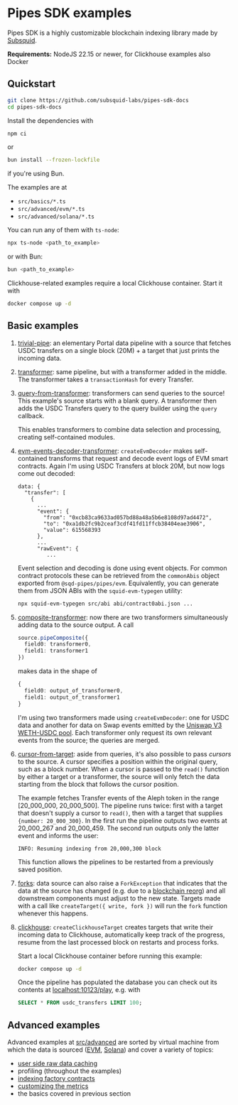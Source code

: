 # Pipes SDK examples

Pipes SDK is a highly customizable blockchain indexing library made by [Subsquid](https://www.sqd.ai).

**Requirements:** NodeJS 22.15 or newer, for Clickhouse examples also Docker

## Quickstart

```bash
git clone https://github.com/subsquid-labs/pipes-sdk-docs
cd pipes-sdk-docs
```
Install the dependencies with
```bash
npm ci
```
or
```bash
bun install --frozen-lockfile
```
if you're using Bun.

The examples are at
 * `src/basics/*.ts`
 * `src/advanced/evm/*.ts`
 * `src/advanced/solana/*.ts`

You can run any of them with `ts-node`:
```bash
npx ts-node <path_to_example>
```
or with Bun:
```bash
bun <path_to_example>
```

Clickhouse-related examples require a local Clickhouse container. Start it with
```bash
docker compose up -d
```

## Basic examples

1. [trivial-pipe](src/basics/01-trivial-pipe.ts): an elementary Portal data pipeline with a source that fetches USDC transfers on a single block (20M) + a target that just prints the incoming data.

2. [transformer](src/basics/02-transformer.ts): same pipeline, but with a transformer added in the middle. The transformer takes a `transactionHash` for every Transfer.

3. [query-from-transformer](src/basics/03-query-from-transformer.ts): transformers can send queries to the source! This example's source starts with a blank query. A transformer then adds the USDC Transfers query to the query builder using the `query` callback.

   This enables transformers to combine data selection and processing, creating self-contained modules.

4. [evm-events-decoder-transformer](src/basics/04-evm-events-decoder-transformer.ts): `createEvmDecoder` makes self-contained transforms that request and decode event logs of EVM smart contracts. Again I'm using USDC Transfers at block 20M, but now logs come out decoded:
   ```
   data: {
     "transfer": [
       {
         ...
         "event": {
           "from": "0xcb83ca9633ad057bd88a48a5b6e8108d97ad4472",
           "to": "0xa1db2fc9b2ceaf3cdf41fd11ffcb38404eae3906",
           "value": 615568393
         },
         ...
         "rawEvent": {
            ...
   ```

   Event selection and decoding is done using event objects. For common contract protocols these can be retrieved from the `commonAbis` object exported from `@sqd-pipes/pipes/evm`. Equivalently, you can generate them from JSON ABIs with the `squid-evm-typegen` utility:
   ```bash
   npx squid-evm-typegen src/abi abi/contract0abi.json ...
   ```

5. [composite-transformer](src/basics/05-composite-transformer.ts): now there are two transformers simultaneously adding data to the source output. A call
   ```ts
   source.pipeComposite({
     field0: transformer0,
     field1: transformer1
   })
   ```
   makes data in the shape of
   ```ts
   {
     field0: output_of_transformer0,
     field1: output_of_transformer1
   }
   ```
   I'm using two transformers made using `createEvmDecoder`: one for USDC data and another for data on Swap events emitted by the [Uniswap V3 WETH-USDC pool](https://etherscan.io/address/0x88e6a0c2ddd26feeb64f039a2c41296fcb3f5640). Each transformer only request its own relevant events from the source; the queries are merged.

6. [cursor-from-target](src/basics/06-cursor-from-target.ts): aside from queries, it's also possible to pass *cursors* to the source. A cursor specifies a position within the original query, such as a block number. When a cursor is passed to the `read()` function by either a target or a transformer, the source will only fetch the data starting from the block that follows the cursor position.

   The example fetches Transfer events of the Aleph token in the range [20_000_000, 20_000_500]. The pipeline runs twice: first with a target that doesn't supply a cursor to `read()`, then with a target that supplies `{number: 20_000_300}`. In the first run the pipeline outputs two events at 20_000_267 and 20_000_459. The second run outputs only the latter event and informs the user:
   ```
   INFO: Resuming indexing from 20,000,300 block
   ```

   This function allows the pipelines to be restarted from a previously saved position.

7. [forks](src/basics/07-forks.ts): data source can also raise a `ForkException` that indicates that the data at the source has changed (e.g. due to a [blockchain reorg](https://cointelegraph.com/explained/what-is-chain-reorganization-in-blockchain-technology)) and all downstream components must adjust to the new state. Targets made with a call like `createTarget({ write, fork })` will run the `fork` function whenever this happens.

8. [clickhouse](src/basics/08-clickhouse-target.ts): `createClickhouseTarget` creates targets that write their incoming data to Clickhouse, automatically keep track of the progress, resume from the last processed block on restarts and process forks.

   Start a local Clickhouse container before running this example:
   ```bash
   docker compose up -d
   ```

   Once the pipeline has populated the database you can check out its contents at [localhost:10123/play](http://localhost:10123/play?user=default&password=default), e.g. with
   ```sql
   SELECT * FROM usdc_transfers LIMIT 100;
   ```

## Advanced examples

Advanced examples at [src/advanced](src/advanced) are sorted by virtual machine from which the data is sourced ([EVM](src/advanced/evm), [Solana](src/advanced/solana)) and cover a variety of topics:
 * [user side raw data caching](src/advanced/evm/08.portal-cache.example.ts)
 * profiling (throughout the examples)
 * [indexing factory contracts](src/advanced/evm/03.factory.example.ts)
 * [customizing the metrics](src/advanced/evm/06.custom-metrics.example.ts)
 * the basics covered in previous section
